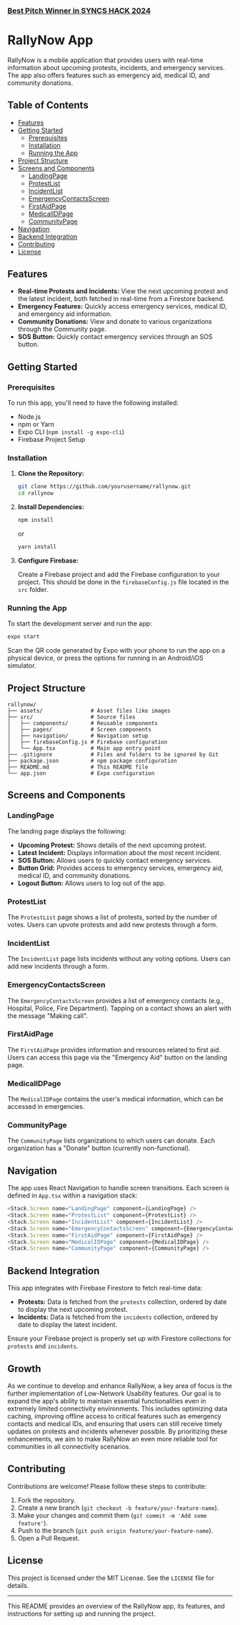### [Best Pitch Winner in SYNCS HACK 2024](https://devpost.com/software/mmcandco)

# RallyNow App

RallyNow is a mobile application that provides users with real-time information about upcoming protests, incidents, and emergency services. The app also offers features such as emergency aid, medical ID, and community donations.

## Table of Contents

- [Features](#features)
- [Getting Started](#getting-started)
  - [Prerequisites](#prerequisites)
  - [Installation](#installation)
  - [Running the App](#running-the-app)
- [Project Structure](#project-structure)
- [Screens and Components](#screens-and-components)
  - [LandingPage](#landingpage)
  - [ProtestList](#protestlist)
  - [IncidentList](#incidentlist)
  - [EmergencyContactsScreen](#emergencycontactsscreen)
  - [FirstAidPage](#firstaidpage)
  - [MedicalIDPage](#medicalidpage)
  - [CommunityPage](#communitypage)
- [Navigation](#navigation)
- [Backend Integration](#backend-integration)
- [Contributing](#contributing)
- [License](#license)

## Features

- **Real-time Protests and Incidents:** View the next upcoming protest and the latest incident, both fetched in real-time from a Firestore backend.
- **Emergency Features:** Quickly access emergency services, medical ID, and emergency aid information.
- **Community Donations:** View and donate to various organizations through the Community page.
- **SOS Button:** Quickly contact emergency services through an SOS button.

## Getting Started

### Prerequisites

To run this app, you'll need to have the following installed:

- Node.js
- npm or Yarn
- Expo CLI (`npm install -g expo-cli`)
- Firebase Project Setup

### Installation

1. **Clone the Repository:**

   ```bash
   git clone https://github.com/yourusername/rallynow.git
   cd rallynow
   ```

2. **Install Dependencies:**

   ```bash
   npm install
   ```

   or

   ```bash
   yarn install
   ```

3. **Configure Firebase:**

   Create a Firebase project and add the Firebase configuration to your project. This should be done in the `firebaseConfig.js` file located in the `src` folder.

### Running the App

To start the development server and run the app:

```bash
expo start
```

Scan the QR code generated by Expo with your phone to run the app on a physical device, or press the options for running in an Android/iOS simulator.

## Project Structure

```plaintext
rallynow/
├── assets/               # Asset files like images
├── src/                  # Source files
│   ├── components/       # Reusable components
│   ├── pages/            # Screen components
│   ├── navigation/       # Navigation setup
│   ├── firebaseConfig.js # Firebase configuration
│   └── App.tsx           # Main app entry point
├── .gitignore            # Files and folders to be ignored by Git
├── package.json          # npm package configuration
├── README.md             # This README file
└── app.json              # Expo configuration
```

## Screens and Components

### LandingPage

The landing page displays the following:

- **Upcoming Protest:** Shows details of the next upcoming protest.
- **Latest Incident:** Displays information about the most recent incident.
- **SOS Button:** Allows users to quickly contact emergency services.
- **Button Grid:** Provides access to emergency services, emergency aid, medical ID, and community donations.
- **Logout Button:** Allows users to log out of the app.

### ProtestList

The `ProtestList` page shows a list of protests, sorted by the number of votes. Users can upvote protests and add new protests through a form.

### IncidentList

The `IncidentList` page lists incidents without any voting options. Users can add new incidents through a form.

### EmergencyContactsScreen

The `EmergencyContactsScreen` provides a list of emergency contacts (e.g., Hospital, Police, Fire Department). Tapping on a contact shows an alert with the message "Making call".

### FirstAidPage

The `FirstAidPage` provides information and resources related to first aid. Users can access this page via the "Emergency Aid" button on the landing page.

### MedicalIDPage

The `MedicalIDPage` contains the user's medical information, which can be accessed in emergencies.

### CommunityPage

The `CommunityPage` lists organizations to which users can donate. Each organization has a "Donate" button (currently non-functional).

## Navigation

The app uses React Navigation to handle screen transitions. Each screen is defined in `App.tsx` within a navigation stack:

```javascript
<Stack.Screen name="LandingPage" component={LandingPage} />
<Stack.Screen name="ProtestList" component={ProtestList} />
<Stack.Screen name="IncidentList" component={IncidentList} />
<Stack.Screen name="EmergencyContactsScreen" component={EmergencyContactsScreen} />
<Stack.Screen name="FirstAidPage" component={FirstAidPage} />
<Stack.Screen name="MedicalIDPage" component={MedicalIDPage} />
<Stack.Screen name="CommunityPage" component={CommunityPage} />
```

## Backend Integration

This app integrates with Firebase Firestore to fetch real-time data:

- **Protests:** Data is fetched from the `protests` collection, ordered by date to display the next upcoming protest.
- **Incidents:** Data is fetched from the `incidents` collection, ordered by date to display the latest incident.

Ensure your Firebase project is properly set up with Firestore collections for `protests` and `incidents`.

## Growth

As we continue to develop and enhance RallyNow, a key area of focus is the further implementation of Low-Network Usability features. Our goal is to expand the app's ability to maintain essential functionalities even in extremely limited connectivity environments. This includes optimizing data caching, improving offline access to critical features such as emergency contacts and medical IDs, and ensuring that users can still receive timely updates on protests and incidents whenever possible. By prioritizing these enhancements, we aim to make RallyNow an even more reliable tool for communities in all connectivity scenarios.

## Contributing

Contributions are welcome! Please follow these steps to contribute:

1. Fork the repository.
2. Create a new branch (`git checkout -b feature/your-feature-name`).
3. Make your changes and commit them (`git commit -m 'Add some feature'`).
4. Push to the branch (`git push origin feature/your-feature-name`).
5. Open a Pull Request.

## License

This project is licensed under the MIT License. See the `LICENSE` file for details.

---

This README provides an overview of the RallyNow app, its features, and instructions for setting up and running the project.
